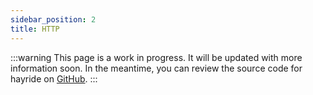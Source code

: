 ```yaml
---
sidebar_position: 2
title: HTTP
---
```


:::warning 
This page is a work in progress. It will be updated with more information soon. In the meantime, you can review the source code for hayride on [GitHub](https://github.com/hayride-dev).
::: 
